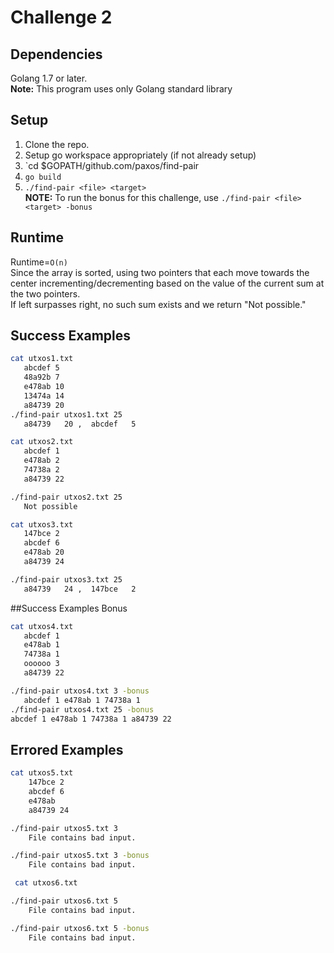 # Challenge 2

## Dependencies
Golang 1.7 or later.<br />
**Note:** This program uses only Golang standard library

## Setup
1. Clone the repo.
2. Setup go workspace appropriately (if not already setup)
3. `cd $GOPATH/github.com/paxos/find-pair
4. `go build`
5. `./find-pair <file> <target>`<br/>
**NOTE:** To run the bonus for this challenge, use `./find-pair <file> <target> -bonus`

## Runtime
Runtime=`O(n)` <br/>
Since the array is sorted, using two pointers that each move towards the center incrementing/decrementing based on the value of the current sum at the two pointers.<br />
If left surpasses right, no such sum exists and we return "Not possible."

## Success Examples
```bash
cat utxos1.txt
   abcdef 5
   48a92b 7
   e478ab 10
   13474a 14
   a84739 20
./find-pair utxos1.txt 25
   a84739   20 ,  abcdef   5

cat utxos2.txt
   abcdef 1
   e478ab 2
   74738a 2
   a84739 22

./find-pair utxos2.txt 25
   Not possible

cat utxos3.txt
   147bce 2
   abcdef 6
   e478ab 20
   a84739 24

./find-pair utxos3.txt 25
   a84739   24 ,  147bce   2
```

##Success Examples Bonus
```bash
cat utxos4.txt
   abcdef 1
   e478ab 1
   74738a 1
   oooooo 3
   a84739 22

./find-pair utxos4.txt 3 -bonus
   abcdef 1 e478ab 1 74738a 1
./find-pair utxos4.txt 25 -bonus
abcdef 1 e478ab 1 74738a 1 a84739 22
```

## Errored Examples
```bash
cat utxos5.txt
    147bce 2
    abcdef 6
    e478ab
    a84739 24

./find-pair utxos5.txt 3
    File contains bad input.

./find-pair utxos5.txt 3 -bonus
    File contains bad input.

 cat utxos6.txt

./find-pair utxos6.txt 5
    File contains bad input.

./find-pair utxos6.txt 5 -bonus
    File contains bad input.
 ```



